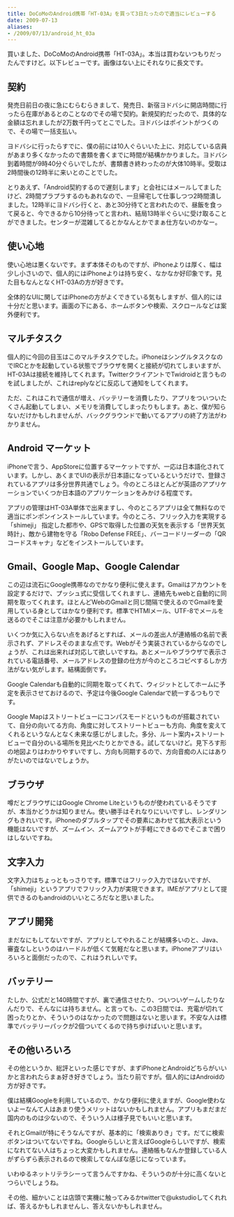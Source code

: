 ```yaml
---
title: DoCoMoのAndroid携帯「HT-03A」を買って3日たったので適当にレビューする
date: 2009-07-13
aliases:
- /2009/07/13/android_ht_03a
---
```

買いました、DoCoMoのAndroid携帯「HT-03A」。本当は買わないつもりだったんですけど。以下レビューです。画像はない上にそれなりに長文です。

<h2>契約</h2>
発売日前日の夜に急にむらむらきまして、発売日、新宿ヨドバシに開店時間に行ったら在庫があるとのことなのでその場で契約。新規契約だったので、具体的な金額は忘れましたが2万数千円ってとこでした。ヨドバシはポイントがつくので、その場で一括支払い。

ヨドバシに行ったらすでに、僕の前には10人ぐらいいた上に、対応している店員があまり多くなかったので書類を書くまでに時間が結構かかりました。ヨドバシ到着時間が9時40分ぐらいでしたが、書類書き終わったのが大体10時半。受取は2時間後の12時半に来いとのことでした。

とりあえず、「Android契約するので遅刻します」と会社にはメールしてましたけど、2時間プラプラするのもあれなので、一旦帰宅して仕事しつつ2時間潰しました。12時半にヨドバシ行くと、あと30分待てと言われたので、昼飯を食って戻ると、今できるから10分待ってと言われ、結局13時半ぐらいに受け取ることができました。センターが混雑してるとかなんとかでまぁ仕方ないのかなー。

<h2>使い心地</h2>
使い心地は悪くないです。まず本体そのものですが、iPhoneよりは厚く、幅は少し小さいので、個人的にはiPhoneよりは持ち安く、なかなか好印象です。見た目もなんとなくHT-03Aの方が好きです。

全体的なUIに関してはiPhoneの方がよくできている気もしますが、個人的には十分だと思います。画面の下にある、ホームボタンや検索、スクロールなどは案外便利です。

<h2>マルチタスク</h2>
個人的に今回の目玉はこのマルチタスクでした。iPhoneはシングルタスクなのでIRCとかを起動している状態でブラウザを開くと接続が切れてしまいますが、HT-03Aは接続を維持してくれます。TwitterクライアントでTwidroidと言うものを試しましたが、これはreplyなどに反応して通知をしてくれます。

ただ、これはこれで通信が増え、バッテリーを消費したり、アプリをついついたくさん起動してしまい、メモリを消費してしまったりもします。あと、僕が知らないだけかもしれませんが、バックグラウンドで動いてるアプリの終了方法がわかりません。

<h2>Android マーケット</h2>
iPhoneで言う、AppStoreに位置するマーケットですが、一応は日本語化されています。しかし、あくまでUIの表示が日本語になっているというだけで、登録されているアプリは多分世界共通でしょう。今のところほとんどが英語のアプリケーションでいくつか日本語のアプリケーションをみかける程度です。

アプリの管理はHT-03A単体で出来ますし、今のところアプリは全て無料なので適当にポンポンインストールしています。今のところ、フリック入力を実現する「shimeji」 指定した都市や、GPSで取得した位置の天気を表示する「世界天気時計」、敵から建物を守る「Robo Defense FREE」、バーコードリーダーの「QRコードスキャナ」などをインストールしています。

<h2>Gmail、Google Map、Google Calendar</h2>
この辺は流石にGoogle携帯なのでかなり便利に使えます。Gmailはアカウントを設定するだけで、プッシュ式に受信してくれますし、連絡先もwebと自動的に同期を取ってくれます。ほとんどWebのGmailと同じ間隔で使えるのでGmailを愛用している身としてはかなり便利です。標準でHTMlメール、UTF-8でメールを送るのでそこは注意が必要かもしれません。

いくつか気に入らない点をあげるとすれば、メールの差出人が連絡帳の名前で表示されず、アドレスそのままな点です。Webがそう実装されているからなのでしょうが、これは出来れば対応して欲しいですね。あとメールやブラウザで表示されている電話番号、メールアドレスの登録の仕方が今のところコピペするしか方法がない気がします。結構面倒です。

Google Calendarも自動的に同期を取ってくれて、ウィジットとしてホームに予定を表示させておけるので、予定は今後Google Calendarで統一するつもりです。

Google Mapはストリートビューにコンパスモードというものが搭載されていて、自分の向いてる方向、角度に対してストリートビューも方向、角度を変えてくれるというなんとなく未来な感じがしました。多分、ルート案内+ストリートビューで自分のいる場所を見比べたりとかできる。試してないけど。見下ろす形の地図よりはわかりやすいですし、方向も同期するので、方向音痴の人にはありがたいのではないでしょうか。

<h2>ブラウザ</h2>
噂だとブラウザにはGoogle Chrome Liteというものが使われているそうですが、本当かどうかは知りません。使い勝手はそれなりにいいですし、レンダリングもきれいです。iPhoneのダブルタップでその要素にあわせて拡大表示という機能はないですが、ズームイン、ズームアウトが手軽にできるのでそこまで困りはしないですね。

<h2>文字入力</h2>
文字入力はちょっともっさりです。標準ではフリック入力ではないですが、「shimeji」というアプリでフリック入力が実現できます。IMEがアプリとして提供できるのもandroidのいいところだなと思いました。

<h2>アプリ開発</h2>
まだなにもしてないですが、アプリとしてやれることが結構多いのと、Java、審査なしというのはハードルが低くて気軽だなと思います。iPhoneアプリはいろいろと面倒だったので、これはうれしいです。

<h2>バッテリー</h2>
たしか、公式だと140時間ですが、裏で通信させたり、ついついゲームしたりなんだりで、そんなには持ちません。と言っても、この3日間では、充電が切れて困ったりとか、そういうのはなかったので問題はないと思います。不安な人は標準でバッテリーパックが2個ついてくるので持ち歩けばいいと思います。

<h2>その他いろいろ</h2>
その他というか、総評といった感じですが、まずiPhoneとAndroidどちらがいいかと言われたらまぁ好き好きでしょう。当たり前ですが。個人的にはAndroidの方が好きです。

僕は結構Googleを利用しているので、かなり便利に使えますが、Google使わないよーなんて人はあまり使うメリットはないかもしれません。アプリもまだまだ国内のものは少ないので、そういう人は様子見でもいいと思います。

それとGmailが特にそうなんですが、基本的に「検索ありき」です。だてに検索ボタンはついてないですね。Googleらしいと言えばGoogleらしいですが、検索になれてない人はちょっと大変かもしれません。連絡帳もなんか登録している人がずらずら表示されるので検索してなんぼな感じになっています。

いわゆるネットリテラシーって言うんですかね、そういうのが十分に高くないとつらいでしょうね。

その他、細かいことは店頭で実機に触ってみるかtwitterで@ukstudioしてくれれば、答えるかもしれませんし、答えないかもしれません。